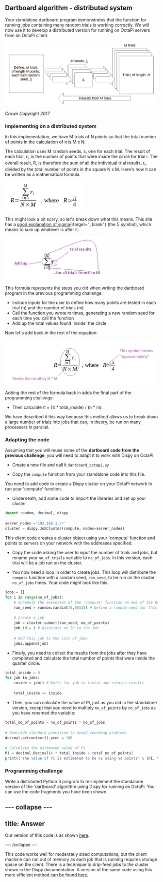 ## Dartboard algorithm - distributed system

Your standalone dartboard program demonstrates that the function for running jobs containing many random trials is working correctly. We will now use it to develop a distributed version for running on OctaPi servers from an OctaPi client.

  ![Representation of Monte Carlo method comprising M trials of length N, each with a random seed, si](images/m-trials-of-n-points.png)

  _Crown Copyright 2017_

### Implementing on a distributed system

In this implementation, we have M trials of N points so that the total number of points in the calculation of π is M x N.

The calculation uses M random seeds, s, one for each trial. The result of each trial, r<sub>i</sub>, is the number of points that were inside the circle for trial i. The overall result, R, is therefore the sum of all the individual trial results, r<sub>i</sub>, divided by the total number of points in the square N x M. Here's how it can be written as a mathematical formula.

!["dartboard" calculation](images/dartboard-calculation.png)

This might look a bit scary, so let's break down what this means. This site has a [good explanation of sigma](https://www.mathsisfun.com/algebra/sigma-notation.html){:target="_blank"}  (the Σ symbol), which means to sum up whatever is after it.

 ![How the sigma works](images/dartboard-calculation1.png)

 This formula represents the steps you did when writing the dartboard program in the previous programming challenge:
 - Include inputs for the user to define how many points are tested in each trial (n) and the number of trials (m)
 - Call the function you wrote m times, generating a new random seed for each time you call the function
 - Add up the total values found 'inside' the circle

Now let's add back in the rest of the equation:

  ![Final equation](images/dartboard-calculation2.png)

Adding the rest of the formula back in adds the final part of the programming challenge:
 - Then calculate π = (4 * total_inside) / (n * m).

We have described it this way because this method allows us to break down a large number of trials into jobs that can, in theory, be run on many processors in parallel.

### Adapting the code

Assuming that you will reuse some of the **dartboard code from the previous challenge**, you will need to adapt it to work with Dispy on OctaPi.

+ Create a new file and call it `dartboard_octapi.py`

+ Copy the `compute` function from your standalone code into this file.

You need to add code to create a Dispy cluster on your OctaPi network to run your 'compute' function.

+ Underneath, add some code to import the libraries and set up your cluster

```python
import random, decimal, dispy

server_nodes ='192.168.1.\*'
cluster = dispy.JobCluster(compute, nodes=server_nodes)
```

This client code creates a cluster object using your 'compute' function and points to servers on your network with the addresses specified.

+ Copy the code asking the user to input the number of trials and jobs, but rename your `no_of_trials` variable to `no_of_jobs`. In this version, each trial will be a job run on the cluster.

+ You now need a loop in order to create jobs. This loop will distribute the `compute` function with a random seed, `ran_seed`, to be run on the cluster `no_of_jobs` times. Your code might look like this:

```python
jobs = []
for i in range(no_of_jobs):
    # Schedule the execution of the 'compute' function on one of the OctaPi nodes
    ran_seed = random.randint(0,65535) # Define a random seed for this job

    # Create a job
    job = cluster.submit(ran_seed, no_of_points)
    job.id = i # Associate an ID to the job

    # Add this job to the list of jobs
    jobs.append(job)
```

+ Finally, you need to collect the results from the jobs after they have completed and calculate the total number of points that were inside the quarter circle.

```python
total_inside = 0
for job in jobs:
    inside = job() # Waits for job to finish and returns results

    total_inside += inside
```

+ Then, you can calculate the value of Pi, just as you did in the standalone version, except that you need to multiply `no_of_points` by `no_of_jobs` as you have renamed the variable:

```python
total_no_of_points = no_of_points * no_of_jobs

# Override standard precision to avoid rounding problems
decimal.getcontext().prec = 100

# Calculate the estimated value of Pi
Pi = decimal.Decimal(4 * total_inside / total_no_of_points)
print(('The value of Pi is estimated to be %s using %s points' % (Pi, total_no_of_points) ))

```

### Programming challenge
Write a distributed Python 3 program to re-implement the standalone version of the 'dartboard' algorithm using Dispy for running on OctaPi. You can use the code fragments you have been shown.

--- collapse ---
---
title: Answer
---

Our version of this code is as shown [here](resources/dartboard_octapi.py).

--- /collapse ---

This code works well for moderately sized computations, but the client machine can run out of memory as each job that is running requires storage space on the client. There is a technique to drip-feed jobs to the cluster shown in the Dispy documentation. A version of the same code using this more efficient method can be found [here](resources/compute_pi_efficient.py).
